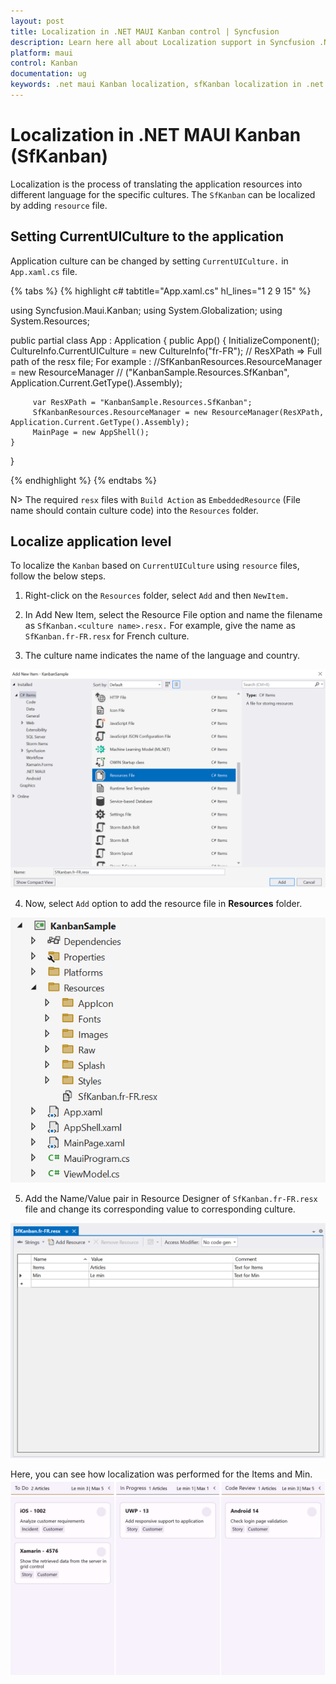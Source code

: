 ```yaml
---
layout: post
title: Localization in .NET MAUI Kanban control | Syncfusion
description: Learn here all about Localization support in Syncfusion .NET MAUI Kanban (SfKanban) control and more.
platform: maui
control: Kanban
documentation: ug
keywords: .net maui Kanban localization, sfKanban localization in .net maui, .net maui Kanban localization support, .net maui Kanban language settings, maui Kanban language support.
---
```


# Localization in .NET MAUI Kanban (SfKanban)

Localization is the process of translating the application resources into different language for the specific cultures. The `SfKanban` can be localized by adding `resource` file. 

## Setting CurrentUICulture to the application

Application culture can be changed by setting `CurrentUICulture.` in `App.xaml.cs` file.

{% tabs %}
{% highlight c# tabtitle="App.xaml.cs" hl_lines="1 2 9 15" %}

using Syncfusion.Maui.Kanban;
using System.Globalization;
using System.Resources;

public partial class App : Application
{
	public App()
	{
         InitializeComponent();
         CultureInfo.CurrentUICulture = new CultureInfo("fr-FR");
         // ResXPath => Full path of the resx file; For example : 
         //SfKanbanResources.ResourceManager = new ResourceManager
         // ("KanbanSample.Resources.SfKanban", Application.Current.GetType().Assembly);

         var ResXPath = "KanbanSample.Resources.SfKanban";
         SfKanbanResources.ResourceManager = new ResourceManager(ResXPath, Application.Current.GetType().Assembly);
         MainPage = new AppShell();
	}
}


{% endhighlight %}
{% endtabs %}

N> The required `resx` files with `Build Action` as `EmbeddedResource` (File name should contain culture code) into the `Resources` folder.

## Localize application level

To localize the `Kanban` based on `CurrentUICulture` using `resource` files, follow the below steps.

   1. Right-click on the `Resources` folder, select `Add` and then `NewItem.`

   2. In Add New Item, select the Resource File option and name the filename as `SfKanban.<culture name>.resx.` For example, give the name as `SfKanban.fr-FR.resx` for French culture.

   3. The culture name indicates the name of the language and country.

   ![shows-the-name-of-resource-file-to-be-added-for-maui-Kanban](Localization_images/name_of_resource_file.png)

   4. Now, select `Add` option to add the resource file in **Resources** folder.

   ![shows-the-added-resource-file-for-french-language-in-maui-Kanban](Localization_images/shows-the-added-resource-file-for-french-language-in-maui-kanban.png)

   5. Add the Name/Value pair in Resource Designer of `SfKanban.fr-FR.resx` file and change its corresponding value to corresponding culture.

   ![shows-the-added-resource-file-name-value-pair-in-the-resource-designer-in-maui-kanban](Localization_images/shows-the-added-resource-file-name-value-pair-in-the-resource-designer-in-maui-Kanban.png)

Here, you can see how localization was performed for the Items and Min.
   ![example-for-localization](Localization_images/example_for_localization.png)
